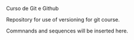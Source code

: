
Curso de Git e Github



Repository for use of versioning for git course.

Commnands and sequences will be inserted here. 




